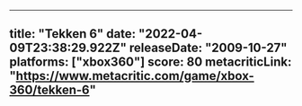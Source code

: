 
---
title: "Tekken 6"
date: "2022-04-09T23:38:29.922Z"
releaseDate: "2009-10-27"
platforms: ["xbox360"]
score: 80
metacriticLink: "https://www.metacritic.com/game/xbox-360/tekken-6"
---
